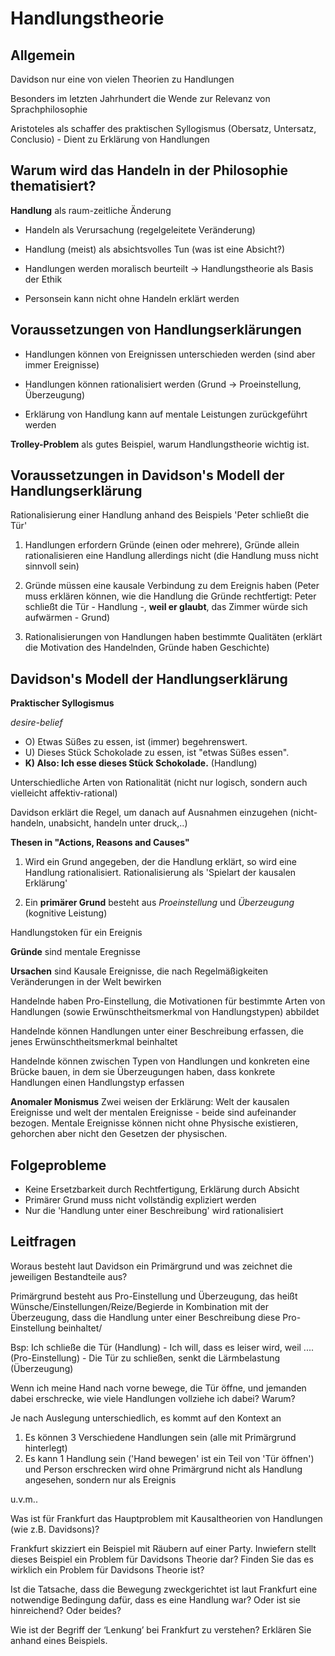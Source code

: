 # Handlungstheorie
## Allgemein

Davidson nur eine von vielen Theorien zu Handlungen

Besonders im letzten Jahrhundert die Wende zur Relevanz von Sprachphilosophie

Aristoteles als schaffer des praktischen Syllogismus (Obersatz, Untersatz, Conclusio) - Dient zu Erklärung von Handlungen


## Warum wird das Handeln in der Philosophie thematisiert?

**Handlung** als raum-zeitliche Änderung

* Handeln als Verursachung (regelgeleitete Veränderung)
* Handlung (meist) als absichtsvolles Tun (was ist eine Absicht?)
* Handlungen werden moralisch beurteilt -> Handlungstheorie als Basis der Ethik

* Personsein kann nicht ohne Handeln erklärt werden

## Voraussetzungen von Handlungserklärungen

* Handlungen können von Ereignissen unterschieden werden (sind aber immer Ereignisse)

* Handlungen können rationalisiert werden (Grund -> Proeinstellung, Überzeugung)

* Erklärung von Handlung kann auf mentale Leistungen zurückgeführt werden

**Trolley-Problem** als gutes Beispiel, warum Handlungstheorie wichtig ist.

## Voraussetzungen in Davidson's Modell der Handlungserklärung

Rationalisierung einer Handlung anhand des Beispiels 'Peter schließt die Tür'

1. Handlungen erfordern Gründe (einen oder mehrere), Gründe allein rationalisieren eine Handlung allerdings nicht (die Handlung muss nicht sinnvoll sein)

2.  Gründe müssen eine kausale Verbindung zu dem Ereignis haben (Peter muss erklären können, wie die Handlung die Gründe rechtfertigt: Peter schließt die Tür - Handlung -, **weil er glaubt**, das Zimmer würde sich aufwärmen - Grund)

3. Rationalisierungen von Handlungen haben bestimmte Qualitäten (erklärt die Motivation des Handelnden, Gründe haben Geschichte)

## Davidson's Modell der Handlungserklärung

**Praktischer Syllogismus**

*desire-belief*

* O) Etwas Süßes zu essen, ist (immer) begehrenswert.
* U) Dieses Stück Schokolade zu essen, ist "etwas Süßes essen".
* **K) Also: Ich esse dieses Stück Schokolade.** (Handlung)

Unterschiedliche Arten von Rationalität (nicht nur logisch, sondern auch vielleicht affektiv-rational)

Davidson erklärt die Regel, um danach auf Ausnahmen einzugehen (nicht-handeln, unabsicht, handeln unter druck,..)

**Thesen in "Actions, Reasons and Causes"**

1. Wird ein Grund angegeben, der die Handlung erklärt, so wird eine Handlung rationalisiert. Rationalisierung als 'Spielart der kausalen Erklärung'

2. Ein **primärer Grund** besteht aus *Proeinstellung* und *Überzeugung* (kognitive Leistung)

Handlungstoken für ein Ereignis

**Gründe** sind mentale Eregnisse

**Ursachen** sind Kausale Ereignisse, die nach Regelmäßigkeiten Veränderungen in der Welt bewirken

Handelnde haben Pro-Einstellung, die Motivationen für bestimmte Arten von Handlungen (sowie Erwünschtheitsmerkmal von Handlungstypen) abbildet

Handelnde können Handlungen unter einer Beschreibung erfassen, die jenes Erwünschtheitsmerkmal beinhaltet

Handelnde können zwischen Typen von Handlungen und konkreten eine Brücke bauen, in dem sie Überzeugungen haben, dass konkrete Handlungen einen Handlungstyp erfassen

**Anomaler Monismus** Zwei weisen der Erklärung: Welt der kausalen Ereignisse und welt der mentalen Ereignisse - beide sind aufeinander bezogen. Mentale Ereignisse können nicht ohne Physische existieren, gehorchen aber nicht den Gesetzen der physischen.


## Folgeprobleme

* Keine Ersetzbarkeit durch Rechtfertigung, Erklärung durch Absicht
* Primärer Grund muss nicht vollständig expliziert werden
* Nur die 'Handlung unter einer Beschreibung' wird rationalisiert

## Leitfragen

Woraus besteht laut Davidson ein Primärgrund und was zeichnet die jeweiligen Bestandteile aus?

Primärgrund besteht aus Pro-Einstellung und Überzeugung, das heißt Wünsche/Einstellungen/Reize/Begierde in Kombination mit der Überzeugung, dass die Handlung unter einer Beschreibung diese Pro-Einstellung beinhaltet/

Bsp: Ich schließe die Tür (Handlung) - Ich will, dass es leiser wird, weil ....(Pro-Einstellung) - Die Tür zu schließen, senkt die Lärmbelastung (Überzeugung)

Wenn ich meine Hand nach vorne bewege, die Tür öffne, und jemanden dabei erschrecke, wie viele Handlungen vollziehe ich dabei? Warum?

Je nach Auslegung unterschiedlich, es kommt auf den Kontext an

1. Es können 3 Verschiedene Handlungen sein (alle mit Primärgrund hinterlegt)
2. Es kann 1 Handlung sein ('Hand bewegen' ist ein Teil von 'Tür öffnen') und Person erschrecken wird ohne Primärgrund nicht als Handlung angesehen, sondern nur als Ereignis

u.v.m..

Was ist für Frankfurt das Hauptproblem mit Kausaltheorien von Handlungen (wie z.B. Davidsons)?

Frankfurt skizziert ein Beispiel mit Räubern auf einer Party. Inwiefern stellt dieses Beispiel ein Problem für Davidsons Theorie dar? Finden Sie das es wirklich ein Problem für Davidsons Theorie ist?

Ist die Tatsache, dass die Bewegung zweckgerichtet ist laut Frankfurt eine notwendige Bedingung dafür, dass es eine Handlung war? Oder ist sie hinreichend? Oder beides?

Wie ist der Begriff der ‘Lenkung’ bei Frankfurt zu verstehen? Erklären Sie anhand eines Beispiels.
